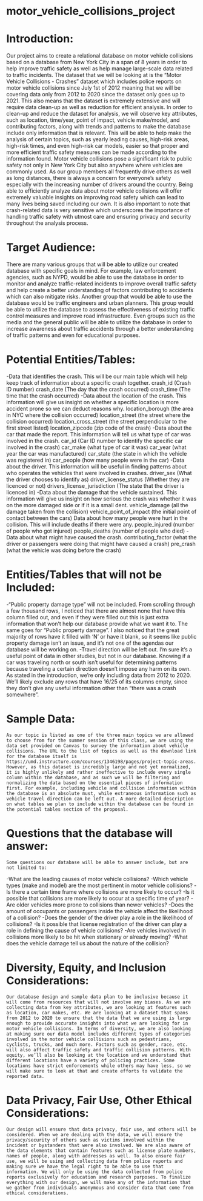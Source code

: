 # motor_vehicle_collisions_project
  # Introduction:
Our project aims to create a relational database on motor vehicle collisions based on a database from New York City in a span of 8 years in order to help improve traffic safety as well as help manage large-scale data related to traffic incidents. The dataset that we will be looking at is the “Motor Vehicle Collisions - Crashes” dataset which includes police reports on motor vehicle collisions since July 1st of 2012 meaning that we will be covering data only from 2012 to 2020 since the dataset only goes up to 2021. This also means that the dataset is extremely extensive and will require data clean-up as well as reduction for efficient analysis. In order to clean-up and reduce the dataset for analysis, we will observe key attributes, such as location, time/year, point of impact, vehicle make/model, and contributing factors, along with trends and patterns to make the database include only information that is relevant. This will be able to help make the analysis of certain topics, such as yearly leading causes, high-risk areas, high-risk times, and even high-risk car models, easier so that proper and more efficient traffic safety measures can be made according to the information found.
	Motor vehicle collisions pose a significant risk to public safety not only in New York City but also anywhere where vehicles are commonly used. As our group members all frequently drive others as well as long distances, there is always a concern for everyone’s safety especially with the increasing number of drivers around the country. Being able to efficiently analyze data about motor vehicle collisions will offer extremely valuable insights on improving road safety which can lead to many lives being saved including our own. It is also important to note that crash-related data is very sensitive which underscores the importance of handling traffic safety with utmost care and ensuring privacy and security throughout the analysis process.

# Target Audience:
There are many various groups that will be able to utilize our created database with specific goals in mind. For example, law enforcement agencies, such as NYPD, would be able to use the database in order to monitor and analyze traffic-related incidents to improve overall traffic safety and help create a better understanding of factors contributing to accidents which can also mitigate risks. Another group that would be able to use the database would be traffic engineers and urban planners. This group would be able to utilize the database to assess the effectiveness of existing traffic control measures and improve road infrastructure. Even groups such as the media and the general public will be able to utilize the database in order to increase awareness about traffic accidents through a better understanding of traffic patterns and even for educational purposes.

# Potential Entities/Tables:
-Data that identifies the crash. This will be our main table which will help keep track of information about a specific crash together.
  crash_id (Crash ID number)
  crash_date (The day that the crash occurred)
  crash_time (The time that the crash occurred)
-Data about the location of the crash. This information will give us insight on whether a specific location is more accident prone so we can deduct reasons why.
  location_borough (the area in NYC where the collision occurred)
  location_street (the street where the collision occurred)
  location_cross_street (the street perpendicular to the first street listed)
  location_zipcode (zip code of the crash)
-Data about the car that made the report. This information will tell us what type of car was involved in the crash.
  car_id (Car ID number to identify the specific car involved in the crash)
  car_make (what type of car it was)
  car_year (what year the car was manufactured)
  car_state (the state in which the vehicle was registered in)
  car_people (how many people were in the car)
-Data about the driver. This information will be useful in finding patterns about who operates the vehicles that were involved in crashes.
  driver_sex (What the driver chooses to identify as)
  driver_license_status (Whether they are licenced or not)
  drivers_license_jurisdiction (The state that the driver is licenced in)
-Data about the damage that the vehicle sustained. This information will give us insight on how serious the crash was whether it was on the more damaged side or if it is a small dent.
  vehicle_damage (all the damage taken from the collision)
  vehicle_point_of_impact (the initial point of contact between the cars)
  Data about how many people were hurt in the collision. This will include deaths if there were any.
  people_injured (number of people who got injured)
  people_deaths (number of people who died)
-Data about what might have caused the crash.
  contributing_factor (what the driver or passengers were doing that might have caused a crash)
  pre_crash (what the vehicle was doing before the crash)

# Entities/Tables that will not be Included:
-“Public property damage type” will not be included.
  From scrolling through a few thousand rows, I noticed that there are almost none that have this column filled out, and even if they were filled out this is just extra information that won’t help      our database provide what we want it to.
  The same goes for “Public property damage”. I also noticed that the great majority of rows have it filled with ‘N’ or have it blank, so it seems like public property damage isn’t an issue, and it’s    not one of the agendas our database will be working on.
-Travel direction will be left out. I’m sure it’s a useful point of data in other studies, but not in our database. Knowing if a car was traveling north or south isn’t useful for determining patterns    because traveling a certain direction doesn’t impose any harm on its own. 
  As stated in the introduction, we’re only including data from 2012 to 2020. 
  We’ll likely exclude any rows that have 16/25 of its columns empty, since they don’t give any useful information other than “there was a crash somewhere”.

# Sample Data:
	As our topic is listed as one of the three main topics we are allowed to choose from for the summer session of this class, we are using the data set provided on Canvas to survey the information about vehicle collisions. The URL to the list of topics as well as the download link for the database itself is https://umd.instructure.com/courses/1346198/pages/project-topic-areas. However, as this dataset is incredibly large and not yet normalized, it is highly unlikely and rather ineffective to include every single column within the database, and as such we will be filtering and normalizing the data based on the essential pieces of information first. For example, including vehicle and collision information within the database is an absolute must, while extraneous information such as vehicle travel direction can be left out. A more detailed description on what tables we plan to include within the database can be found in the potential tables section of the proposal.

# Questions that the database will answer:
	Some questions our database will be able to answer include, but are not limited to: 
-What are the leading causes of motor vehicle collisions?
-Which vehicle types (make and model) are the most pertinent in motor vehicle collisions?
-Is there a certain time frame where collisions are more likely to occur?
-Is it possible that collisions are more likely to occur at a specific time of year?
-Are older vehicles more prone to collisions than newer vehicles?
-Does the amount of occupants or passengers inside the vehicle affect the likelihood of a collision?
-Does the gender of the driver play a role in the likelihood of collisions?
-Is it possible that license registration of the driver can play a role in defining the cause of vehicle collisions?
-Are vehicles involved in collisions more likely to be hit when stationary or already moving?
-What does the vehicle damage tell us about the nature of the collision?

# Diversity, Equity, and Inclusion Considerations:
	Our database design and sample data plan to be inclusive because it will come from resources that will not involve any biases. As we are collecting data from key attributes, we are looking at features such as location, car makes, etc. We are looking at a dataset that spans from 2012 to 2020 to ensure that the data that we are using is large enough to provide accurate insights into what we are looking for in motor vehicle collisions. In terms of diversity, we are also looking at making sure our data model includes different types of categories involved in the motor vehicle collisions such as pedestrians, cyclists, trucks, and much more. Factors such as gender, race, etc. will also affect traffic safety and traffic collision patterns. With equity, we’ll also be looking at the location and we understand that different locations have a variety of policing practices. Some locations have strict enforcements while others may have less, so we will make sure to look at that and create efforts to validate the reported data.
 
# Data Privacy, Fair Use, Other Ethical Considerations:
	Our design will ensure that data privacy, fair use, and others will be considered. When we are dealing with the data, we will ensure the privacy/security of others such as victims involved within the incident or bystanders that were also involved. We are also aware of the data elements that contain features such as license plate numbers, names of people, along with addresses as well. To also ensure fair use, we will be using and collecting data from police reports and making sure we have the legal right to be able to use that information. We will only be using the data collected from police reports exclusively for education and research purposes. To finalize everything with our design, we will make any of the information that we gather from individuals anonymous and consider data that come from ethical considerations. 
